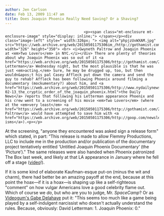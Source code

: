 ```yaml
---
author: Jen Carlson
date: Feb 13, 2009 11:47 am
title: Does Joaquin Phoenix Really Need Saving? Or a Shaving?
---
```


	
										<p><span class="mt-enclosure mt-enclosure-image" style="display: inline;"> </span></p><div class="image-left" style=" width:326px; "> <img alt="phpjzUvWXAM.jpg" src="https://web.archive.org/web/20150501175306im_/http://gothamist.com/attachments/arts_jen/phpjzUvWXAM.jpg" width="326" height="350"> <br> <i>Gwyneth Paltrow and Joaquin Phoenix at <em>Two Lovers</em> in NYC.</i></div> There are plenty of theories about why Joaquin Phoenix was so out of it <a href="https://web.archive.org/web/20150501175306/http://gothamist.com/2009/02/12/joaquin_phoenix_on_letterman.php">on Letterman</a> Wednesday night, but the most plausible is that he was just <em>acting.</em> Sure, he may be drugged up, too, but then wouldn&apos;t his pal Casey Affleck put down the camera and send the guy to rehab? Affleck has been following Phoenix around filming a documentary (mockumentary?) about him, and <a href="https://web.archive.org/web/20150501175306/http://www.nydailynews.com/gossip/2009/02/13/2009-02-13_the_cryptic_order_of_the_joaquin_phoenix.html">the Daily News</a> reports that following his Letterman appearance Phoenix and his crew went to a screening of his movie <em>Two Lovers</em> (where at the <em>very least</em> <a href="https://web.archive.org/web/20150501175306/http://gothamist.com/2009/02/05/gwyneth_1.php">Gwyneth Paltrow</a> would have attempted to save him with <a href="https://web.archive.org/web/20150501175306/http://goop.com/newsletter/6">GOOP-isms</a>).<p></p>

<p>At the screening, &quot;anyone they encountered was asked sign a release form&quot; which stated, in part: &#x201C;This release is made to allow Flemmy Productions, LLC to include me in the production and/or publication of the documentary project tentatively entitled &#x2018;Untitled Joaquin Phoenix Documentary&#x2019; (the &#x2018;Picture&#x2019;).&quot; The same releases were also handed when Phoenix patronized The Box last week, and likely at that LA appearance in January where he fell off a stage (<a href="https://web.archive.org/web/20150501175306/http://www.youtube.com/watch?v=7F_Ikksg40U">video</a>!).</p>

<p>If it is some kind of elaborate Kaufman-esque put-on (minus the wit and charm), there had better be an amazing payoff at the end, because at this point the hoax&#x2014;if it is a hoax&#x2014;is shaping up like a self-righteous &quot;comment&quot; on how vulgar Americans love a good celebrity flame out. Which of course we <em>do</em>, but who are you to judge, Mr. <em>SpaceCamp</em>? Or as <a href="https://web.archive.org/web/20150501175306/http://videogum.com/archives/late-night/joaquin-phoenix-on-letterman-m_052201.html">Videogum&apos;s Gabe Delahaye</a> put it: &quot;This seems too much like a game being played by a self-indulgent narcissist who doesn&apos;t actually understand the rules. Because, obviously: David Letterman: 1. Joaquin Phoenix: 0.&quot;</p>					
										
									
				
